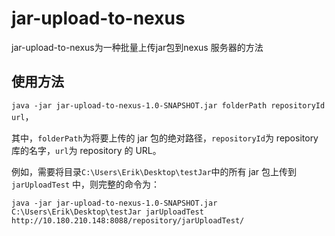 # jar-upload-to-nexus

jar-upload-to-nexus为一种批量上传jar包到nexus 服务器的方法

## 使用方法

`java -jar jar-upload-to-nexus-1.0-SNAPSHOT.jar folderPath repositoryId url`，

其中，`folderPath`为将要上传的 jar 包的绝对路径，`repositoryId`为  repository 库的名字，`url`为  repository 的 URL。

例如，需要将目录`C:\Users\Erik\Desktop\testJar`中的所有 jar 包上传到 `jarUploadTest` 中，则完整的命令为：

`java -jar jar-upload-to-nexus-1.0-SNAPSHOT.jar C:\Users\Erik\Desktop\testJar jarUploadTest http://10.180.210.148:8088/repository/jarUploadTest/`
